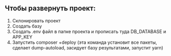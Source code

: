 ## Чтобы развернуть проект:

1) Склонировать проект 
2) Создать базу
3) Создать .env файл в папке проекта и прописать туда DB_DATABASE и APP_KEY
4) Запустить composer +deploy (эта команда установит все пакеты, сделает dump-autoload, засидует базу результатами, запустит yarn)
